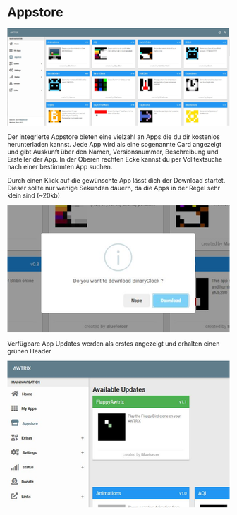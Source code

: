 # Appstore

![image alt text](\assets\appstore.jpg)

Der integrierte Appstore bieten eine vielzahl an Apps die du dir kostenlos herunterladen kannst.
Jede App wird als eine sogenannte Card angezeigt und gibt Auskunft über den Namen, Versionsnummer, Beschreibung und Ersteller der App.
In der Oberen rechten Ecke kannst du per Volltextsuche nach einer bestimmten App suchen.

Durch einen Klick auf die gewünschte App lässt dich der Download startet. Dieser sollte nur wenige Sekunden dauern, da die Apps in der Regel sehr klein sind (~20kb)
  <div align="center">

![image alt text](\assets\appdownload.jpg)

</div>


Verfügbare App Updates werden als erstes angezeigt und erhalten einen grünen Header
  

  <div align="center">

![image alt text](\assets\appupdate.jpg)

</div>


